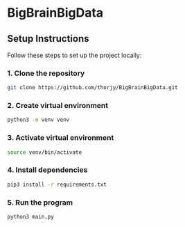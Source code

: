 # BigBrainBigData

## Setup Instructions

Follow these steps to set up the project locally:

### 1. Clone the repository

```bash
git clone https://github.com/thorjy/BigBrainBigData.git
```

### 2. Create virtual environment

```bash
python3 -m venv venv
```

### 3. Activate virtual environment

```bash
source venv/bin/activate
```

### 4. Install dependencies

```bash
pip3 install -r requirements.txt
```

### 5. Run the program

```bash
python3 main.py
```

